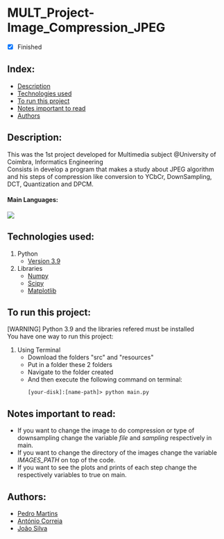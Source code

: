 # MULT_Project-Image_Compression_JPEG

- [x] Finished

## Index:
- [Description](#description)
- [Technologies used](#technologies-used)
- [To run this project](#to-run-this-project)
- [Notes important to read](#notes-important-to-read)
- [Authors](#authors)

## Description:
This was the 1st project developed for Multimedia subject @University of Coimbra, Informatics Engineering <br>
Consists in develop a program that makes a study about JPEG algorithm and his steps of compression like conversion to YCbCr, DownSampling, DCT, Quantization and DPCM.

#### Main Languages:
![](https://img.shields.io/badge/Python-333333?style=flat&logo=python&logoColor=4F74DA)

## Technologies used:
1. Python
    - [Version 3.9](https://www.python.org/downloads/release/python-390/)
2. Libraries
    - [Numpy](https://numpy.org/)
    - [Scipy](https://scipy.org/)
    - [Matplotlib](https://matplotlib.org/)

## To run this project:
[WARNING] Python 3.9 and the libraries refered must be installed <br>
You have one way to run this project:
1. Using Terminal
    - Download the folders "src" and "resources"
    - Put in a folder these 2 folders
    - Navigate to the folder created
    - And then execute the following command on terminal: 
        ```shellscript
        [your-disk]:[name-path]> python main.py
        ```

## Notes important to read:
   - If you want to change the image to do compression or type of downsampling change the variable *file* and *sampling* respectively in main.
   - If you want to change the directory of the images change the variable *IMAGES_PATH* on top of the code.
   - If you want to see the plots and prints of each step change the respectively variables to true on main.

## Authors:
- [Pedro Martins](https://github.com/PedroMartinsUC)
- [António Correia](https://github.com/antcorreia)
- [João Silva](https://github.com/joaosilva21)
